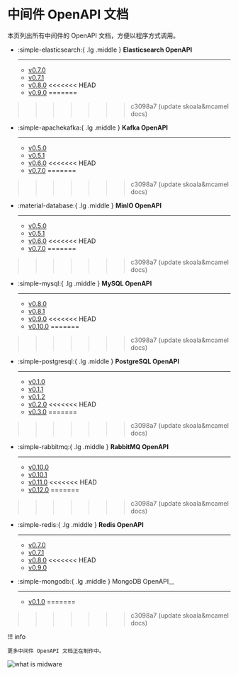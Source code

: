 # 中间件 OpenAPI 文档

本页列出所有中间件的 OpenAPI 文档，方便以程序方式调用。

<div class="grid cards" markdown>

-   :simple-elasticsearch:{ .lg .middle } __Elasticsearch OpenAPI__

    ---

    - [v0.7.0](./mcamel/elasticsearch-v0.7.0.md)
    - [v0.7.1](./mcamel/elasticsearch-v0.7.1.md)
    - [v0.8.0](./mcamel/elasticsearch-v0.8.0.md)
<<<<<<< HEAD
    - [v0.9.0](./mcamel/elasticsearch-v0.9.0.md)
=======
>>>>>>> c3098a7 (update skoala&mcamel docs)

-   :simple-apachekafka:{ .lg .middle } __Kafka OpenAPI__

    ---

    - [v0.5.0](./mcamel/kafka-v0.5.0.md)
    - [v0.5.1](./mcamel/kafka-v0.5.1.md)
    - [v0.6.0](./mcamel/kafka-v0.6.0.md)
<<<<<<< HEAD
    - [v0.7.0](./mcamel/kafka-v0.7.0.md)
=======
>>>>>>> c3098a7 (update skoala&mcamel docs)

-   :material-database:{ .lg .middle } __MinIO OpenAPI__

    ---

    - [v0.5.0](./mcamel/minio-v0.5.0.md)
    - [v0.5.1](./mcamel/minio-v0.5.1.md)
    - [v0.6.0](./mcamel/minio-v0.6.0.md)
<<<<<<< HEAD
    - [v0.7.0](./mcamel/minio-v0.7.0.md)
=======
>>>>>>> c3098a7 (update skoala&mcamel docs)

-   :simple-mysql:{ .lg .middle } __MySQL OpenAPI__

    ---

    - [v0.8.0](./mcamel/mysql-v0.8.0.md)
    - [v0.8.1](./mcamel/mysql-v0.8.1.md)
    - [v0.9.0](./mcamel/mysql-v0.9.0.md)
<<<<<<< HEAD
    - [v0.10.0](./mcamel/mysql-v0.10.0.md)
=======
>>>>>>> c3098a7 (update skoala&mcamel docs)

-   :simple-postgresql:{ .lg .middle } __PostgreSQL OpenAPI__

    ---

    - [v0.1.0](./mcamel/postgresql-v0.1.0.md)
    - [v0.1.1](./mcamel/postgresql-v0.1.1.md)
    - [v0.1.2](./mcamel/postgresql-v0.1.2.md)
    - [v0.2.0](./mcamel/postgresql-v0.2.0.md)
<<<<<<< HEAD
    - [v0.3.0](./mcamel/postgresql-v0.3.0.md)
=======
>>>>>>> c3098a7 (update skoala&mcamel docs)

-   :simple-rabbitmq:{ .lg .middle } __RabbitMQ OpenAPI__

    ---

    - [v0.10.0](./mcamel/rabbitmq-v0.10.0.md)
    - [v0.10.1](./mcamel/rabbitmq-v0.10.1.md)
    - [v0.11.0](./mcamel/rabbitmq-v0.11.0.md)
<<<<<<< HEAD
    - [v0.12.0](./mcamel/rabbitmq-v0.12.0.md)
=======
>>>>>>> c3098a7 (update skoala&mcamel docs)

-   :simple-redis:{ .lg .middle } __Redis OpenAPI__

    ---

    - [v0.7.0](./mcamel/redis-v0.7.0.md)
    - [v0.7.1](./mcamel/redis-v0.7.1.md)
    - [v0.8.0](./mcamel/redis-v0.8.0.md)
<<<<<<< HEAD
    - [v0.9.0](./mcamel/redis-v0.9.0.md)

-   :simple-mongodb:{ .lg .middle } MongoDB OpenAPI__

    ---

    - [v0.1.0](./mcamel/mongodb-v0.1.0.md)
=======
>>>>>>> c3098a7 (update skoala&mcamel docs)

</div>

!!! info

    更多中间件 OpenAPI 文档正在制作中。

![what is midware](https://docs.daocloud.io/daocloud-docs-images/docs/openapi/images/middleware02.jpeg)
